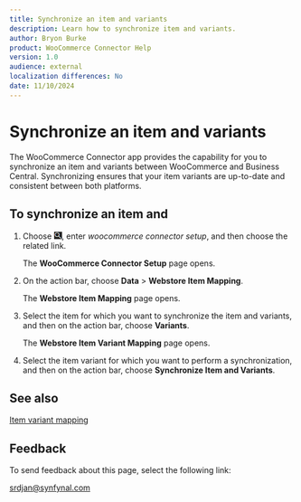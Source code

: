 ```yaml
---
title: Synchronize an item and variants
description: Learn how to synchronize item and variants.
author: Bryon Burke
product: WooCommerce Connector Help
version: 1.0
audience: external
localization differences: No
date: 11/10/2024
---
```


<!-- markdownlint-disable MD006 MD007 MD009 MD024 MD025 MD033 -->
<!--// cspell:ignore  markdownlint allowfullscreen keyframes webstore woocommerce -->

# Synchronize an item and variants

The WooCommerce Connector app provides the capability for you to synchronize an item and variants between WooCommerce and Business Central. Synchronizing ensures that your item variants are up-to-date and consistent between both platforms. 

## To synchronize an item and

1. Choose ![Lightbulb that opens the Tell Me feature.](media/ui-search/search_small.png "Tell me what you want to do"), enter <i>woocommerce connector setup</i>, and then choose the related link.

   The <b>WooCommerce Connector Setup</b> page opens.

1. On the action bar, choose <b>Data</b> > <b>Webstore Item Mapping</b>.

   The <b>Webstore Item Mapping</b> page opens.

1. Select the item for which you want to synchronize the item and variants, and then on the action bar, choose <b>Variants</b>.

   The <b>Webstore Item Variant Mapping</b> page opens.

1. Select the item variant for which you want to perform a synchronization, and then on the action bar, choose <b>Synchronize Item and Variants</b>.

## See also

[Item variant mapping](item-variant-mapping.md)

## Feedback

To send feedback about this page, select the following link:

[srdjan@synfynal.com](mailto:srdjan@synfynal.com?subject=Documentation%20Feedback%20Product%20Docs:%20synchronize-item-variants)
